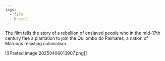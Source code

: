 ```yaml
---
tags:
  - film
  - brasil
---
```

The film tells the story of a rebellion of enslaved people who in the mid-17th century flee a plantation to join the Quilombo do Palmares, a nation of Maroons resisting colonialism.

![[Pasted image 20250406013907.png]]